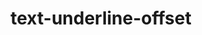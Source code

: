 ---
title: "text-underline-offset"
category: css
keywords: underline
last_test_date: "2021-01-20"
test_url: "/tests/css-text-decoration.html"
test_results_url: "https://app.emailonacid.com/app/acidtest/Zo8XyakhcacSbta8lYvU5vSTAWnaTLi7XIcWtQ7B218Cj/list"
stats: {
    apple-mail: {
        macos: {
            "14.0":"y"
        },
        ios: {
            "14.1":"y"
        }
    },
    gmail: {
        desktop-webmail: {
            "2021-01":"n"
        },
        ios: {
            "2021-01":"n"
        },
        android: {
            "2021-01":"n"
        },
        mobile-webmail: {
            "2021-01":"n"
        }
    },
    orange: {
        desktop-webmail: {
            "2021-01":"y",
            "2021-03":"n"
        },
        ios: {
            "2021-01":"y"
        },
        android: {
            "2021-01":"n"
        }
    },
    outlook: {
        windows: {
            "2003":"n",
            "2007":"n",
            "2010":"n",
            "2013":"n",
            "2016":"n",
            "2019":"n"
        },
        windows-mail: {
            "2021-01":"n"
        },
        macos: {
            "2016":"n",
            "16.46":"y"
        },
        outlook-com: {
            "2021-01":"n"
        },
        ios: {
            "2021-01":"n"
        },
        android: {
            "2021-01":"n"
        }
    },
    samsung-email: {
        android: {
            "7.0":"y"
        }
    },
    sfr: {
        desktop-webmail: {
            "2021-01":"y"
        },
        ios: {
            "2021-01":"y"
        },
        android: {
            "2021-01":"n"
        }
    },
    thunderbird: {
        macos: {
            "78.6":"y"
        }
    },
    aol: {
        desktop-webmail: {
            "2021-01":"n"
        },
        ios: {
            "2021-01":"n"
        },
        android: {
            "2021-01":"n"
        }
    },
    yahoo: {
        desktop-webmail: {
            "2021-01":"n"
        },
        ios: {
            "2021-01":"n"
        },
        android: {
            "2021-01":"n"
        }
    },
    protonmail: {
        desktop-webmail: {
            "2021-01":"y"
        },
        ios: {
            "2021-01":"y"
        },
        android: {
            "2021-01":"n"
        }
    },
    hey: {
        desktop-webmail: {
            "2021-01":"y"
        }
    },
    mail-ru: {
        desktop-webmail: {
            "2021-01":"y"
        }
    },
    fastmail: {
        desktop-webmail: {
            "2021-07": "y"
        }
    },
    laposte: {
        desktop-webmail: {
            "2021-08": "y"
        }
    }
}
links: {
    "Can I use: text-underline-offset": "https://caniuse.com/#feat=text-underline-offset",
    "MDN: text-underline-offset": "https://developer.mozilla.org/en-US/docs/Web/CSS/text-underline-offset"
}
---